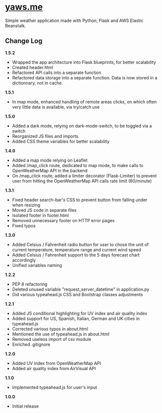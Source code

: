 # [yaws.me](http://yaws.me)
Simple weather application made with Python, Flask and AWS Elastic Beanstalk.

## Change Log
__1.5.2__
- Wrapped the app architecture into Flask blueprints, for better scalability
- Created header.html
- Refactored API calls into a separate function
- Refactored data storage into a separate function. Data is now stored in a dictionnary, not in cache.

__1.5.1__
- In map mode, enhanced handling of remote areas clicks, on which often very little data is available, via try/catch use

__1.5.0__
- Added a dark mode, relying on dark-mode-switch, to be toggled via a switch
- Reorganized JS files and imports
- Added CSS theme variables for better scalability

__1.4.0__
- Added a map mode relying on Leaflet
- Added /map_click route, dedicated to map mode, to make calls to OpenWeatherMap API in the backend
- On /map_click route, added a limiter decorator (Flask-Limiter) to prevent user from hitting the OpenWeatherMap API calls rate limit (60/minute)

__1.3.1__
- Fixed header search-bar's CSS to prevent button from falling under when resizing
- Moved JS code in separate files
- Isolated footer in footer.html
- Removed unnecessary footer on HTTP error pages
- Fixed typos

__1.3.0__
- Added  Celsius / Fahrenheit radio button for user to chose the unit of current temperature, temperature range and current wind speed 
- Added Celsius / Fahrenheit support to the 5 days forecast chart accordingly
- Unified variables naming 

__1.2.2__
- PEP 8 refactoring
- Deleted unused variable "request_server_datetime" in application.py
- Did various typeahead.js CSS and Bootstrap classes adjustments

__1.2.1__
- Added JS conditional highlighting for UV index and air quality index
- Added support for US, Spanish, Italian, German and UK cities in typeahead.js
- Corrected various typos in about.html
- Mentioned the use of typeahead.js in about.html
- Removed useless import of csv module
- Enriched .gitignore

__1.2.0__
- Added UV index from OpenWeatherMap API 
- Added air quality index from AirVisual API

__1.1.0__
- Implemented typeahead.js for user's input

__1.0.0__
- Initial release
